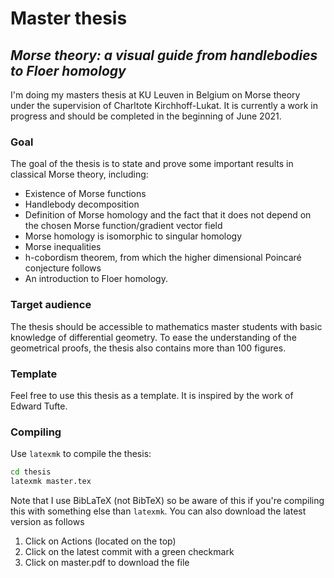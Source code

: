# Master thesis

## *Morse theory: a visual guide from handlebodies to Floer homology*


I'm doing my masters thesis at KU Leuven in Belgium on Morse theory under the supervision of Charltote Kirchhoff-Lukat.
It is currently a work in progress and should be completed in the beginning of June 2021.

### Goal

The goal of the thesis is to state and prove some important results in classical Morse theory, including:

* Existence of Morse functions
* Handlebody decomposition
* Definition of Morse homology and the fact that it does not depend on the chosen Morse function/gradient vector field
* Morse homology is isomorphic to singular homology
* Morse inequalities
* h-cobordism theorem, from which the higher dimensional Poincaré conjecture follows
* An introduction to Floer homology.

### Target audience

The thesis should be accessible to mathematics master students with basic knowledge of differential geometry. To ease the understanding of the geometrical proofs, the thesis also contains more than 100 figures.

### Template

Feel free to use this thesis as a template. It is inspired by the work of Edward Tufte.

### Compiling

Use `latexmk` to compile the thesis:
```sh
cd thesis
latexmk master.tex
```

Note that I use BibLaTeX (not BibTeX) so be aware of this if you're compiling this with something else than `latexmk`.
You can also download the latest version as follows

1. Click on Actions (located on the top)
1. Click on the latest commit with a green checkmark
1. Click on master.pdf to download the file

